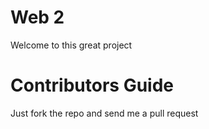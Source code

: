 Web 2
=====

Welcome to this great project

Contributors Guide
=====

Just fork the repo and send me a pull request
